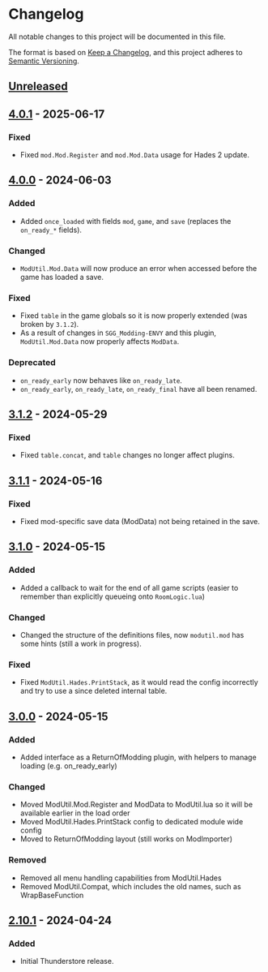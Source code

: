 # Changelog

All notable changes to this project will be documented in this file.

The format is based on [Keep a Changelog](https://keepachangelog.com/en/1.1.0/),
and this project adheres to [Semantic Versioning](https://semver.org/spec/v2.0.0.html).

## [Unreleased]

## [4.0.1] - 2025-06-17

### Fixed

- Fixed `mod.Mod.Register` and `mod.Mod.Data` usage for Hades 2 update.

## [4.0.0] - 2024-06-03

### Added

- Added `once_loaded` with fields `mod`, `game`, and `save` (replaces the `on_ready_*` fields).

### Changed

- `ModUtil.Mod.Data` will now produce an error when accessed before the game has loaded a save.

### Fixed

- Fixed `table` in the game globals so it is now properly extended (was broken by `3.1.2`).
- As a result of changes in `SGG_Modding-ENVY` and this plugin, `ModUtil.Mod.Data` now properly affects `ModData`.

### Deprecated

- `on_ready_early` now behaves like `on_ready_late`.
- `on_ready_early`, `on_ready_late`, `on_ready_final` have all been renamed.

## [3.1.2] - 2024-05-29

### Fixed

- Fixed `table.concat`, and `table` changes no longer affect plugins.

## [3.1.1] - 2024-05-16

### Fixed

- Fixed mod-specific save data (ModData) not being retained in the save.

## [3.1.0] - 2024-05-15

### Added

- Added a callback to wait for the end of all game scripts (easier to remember than explicitly queueing onto `RoomLogic.lua`)

### Changed

- Changed the structure of the definitions files, now `modutil.mod` has some hints (still a work in progress).

### Fixed

- Fixed `ModUtil.Hades.PrintStack`, as it would read the config incorrectly and try to use a since deleted internal table.

## [3.0.0] - 2024-05-15

### Added

- Added interface as a ReturnOfModding plugin, with helpers to manage loading (e.g. on_ready_early)

### Changed

- Moved ModUtil.Mod.Register and ModData to ModUtil.lua so it will be available earlier in the load order
- Moved ModUtil.Hades.PrintStack config to dedicated module wide config
- Moved to ReturnOfModding layout (still works on ModImporter)

### Removed

- Removed all menu handling capabilities from ModUtil.Hades
- Removed ModUtil.Compat, which includes the old names, such as WrapBaseFunction

## [2.10.1] - 2024-04-24

### Added

- Initial Thunderstore release.

[unreleased]: https://github.com/SGG-Modding/ModUtil/compare/4.0.1...HEAD
[4.0.1]: https://github.com/SGG-Modding/ModUtil/compare/4.0.0...4.0.1
[4.0.0]: https://github.com/SGG-Modding/ModUtil/compare/3.1.2...4.0.0
[3.1.2]: https://github.com/SGG-Modding/ModUtil/compare/3.1.1...3.1.2
[3.1.1]: https://github.com/SGG-Modding/ModUtil/compare/3.1.0...3.1.1
[3.1.0]: https://github.com/SGG-Modding/ModUtil/compare/3.0.0...3.1.0
[3.0.0]: https://github.com/SGG-Modding/ModUtil/compare/2.10.1...3.0.0
[2.10.1]: https://github.com/SGG-Modding/ModUtil/compare/d8c6fac014fa9ff3ac2bcc38b5505c9bae1e71f7...2.10.1
